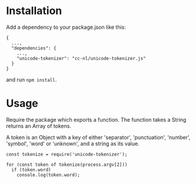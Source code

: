 # Installation

Add a dependency to your package.json like this:

```
{
  ...,
  "dependencies": {
    ...,
    "unicode-tokenizer": "cc-nl/unicode-tokenizer.js"
  }
}
```

and run `npm install`.

# Usage

Require the package which exports a function. The function takes a String
returns an Array of tokens.

A token is an Object with a key of either 'separator', 'punctuation', 'number',
'symbol', 'word' or 'unknown', and a string as its value.

```
const tokenize = require('unicode-tokenizer');

for (const token of tokenize(process.argv[2]))
  if (token.word)
    console.log(token.word);
```
